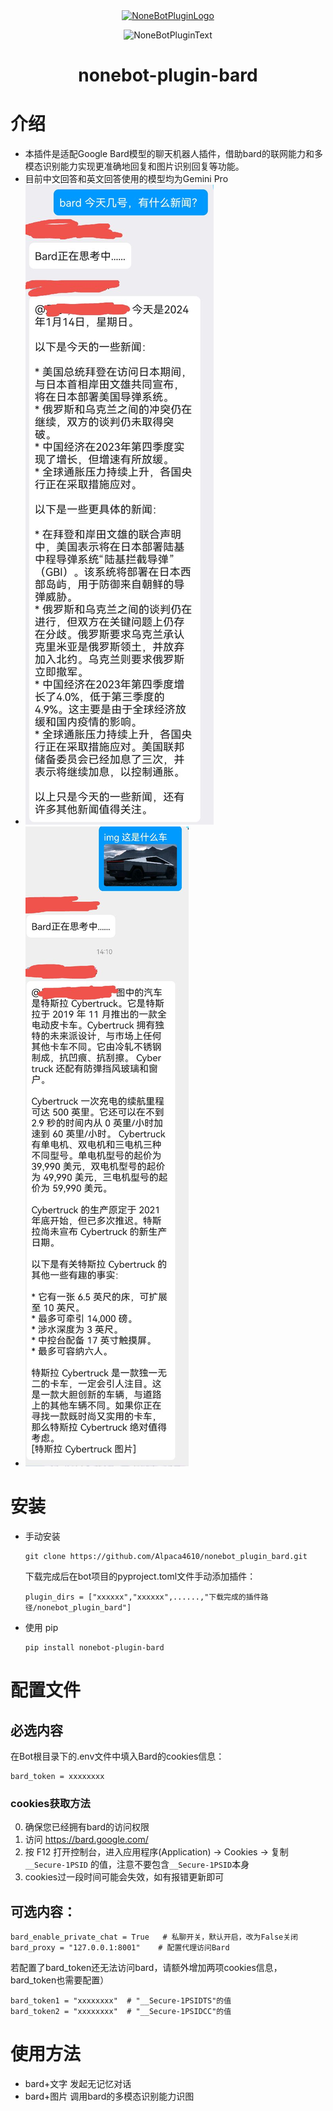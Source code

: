 <div align="center">
  <a href="https://v2.nonebot.dev/store"><img src="https://github.com/A-kirami/nonebot-plugin-template/blob/resources/nbp_logo.png" width="180" height="180" alt="NoneBotPluginLogo"></a>
  <br>
  <p><img src="https://github.com/A-kirami/nonebot-plugin-template/blob/resources/NoneBotPlugin.svg" width="240" alt="NoneBotPluginText"></p>
</div>

<div align="center">

# nonebot-plugin-bard
</div>

# 介绍
- 本插件是适配Google Bard模型的聊天机器人插件，借助bard的联网能力和多模态识别能力实现更准确地回复和图片识别回复等功能。
- 目前中文回答和英文回答使用的模型均为Gemini Pro
- ![Gemini Pro的联网能力](nonebot_plugin_bard/images/demo2.jpg)
- ![Gemini Pro的多模态识别能力](nonebot_plugin_bard/images/demo1.jpg)
# 安装

* 手动安装
  ```
  git clone https://github.com/Alpaca4610/nonebot_plugin_bard.git
  ```

  下载完成后在bot项目的pyproject.toml文件手动添加插件：

  ```
  plugin_dirs = ["xxxxxx","xxxxxx",......,"下载完成的插件路径/nonebot_plugin_bard"]
  ```
* 使用 pip
  ```
  pip install nonebot-plugin-bard
  ```

# 配置文件

## 必选内容
在Bot根目录下的.env文件中填入Bard的cookies信息：
```
bard_token = xxxxxxxx
```
<a id='cookies'></a>
### cookies获取方法
0. 确保您已经拥有bard的访问权限
1. 访问 https://bard.google.com/
2. 按 F12 打开控制台，进入应用程序(Application) → Cookies → 复制 ```__Secure-1PSID``` 的值，注意不要包含```__Secure-1PSID```本身
3. cookies过一段时间可能会失效，如有报错更新即可

##  可选内容：
```
bard_enable_private_chat = True   # 私聊开关，默认开启，改为False关闭
bard_proxy = "127.0.0.1:8001"    # 配置代理访问Bard
```
若配置了bard_token还无法访问bard，请额外增加两项cookies信息，bard_token也需要配置）
```
bard_token1 = "xxxxxxxx"  # "__Secure-1PSIDTS"的值
bard_token2 = "xxxxxxxx"  # "__Secure-1PSIDCC"的值
```

# 使用方法
- bard+文字 发起无记忆对话
- bard+图片 调用bard的多模态识别能力识图
